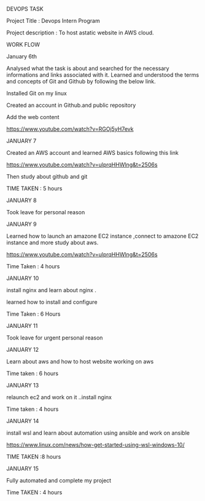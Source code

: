 DEVOPS TASK

Project Title : Devops Intern Program

Project description : To host astatic website in AWS cloud.

WORK FLOW

January 6th

Analysed what the task is about and searched for the necessary informations and links associated with it. Learned and understood the terms and concepts of Git and Github by following the below link.


Installed Git on my linux

Created an account in Github.and public repository

Add the web content

 https://www.youtube.com/watch?v=RGOj5yH7evk
 

JANUARY 7


Created an AWS account and learned AWS basics following this link

https://www.youtube.com/watch?v=ulprqHHWlng&t=2506s

Then study about github and git

TIME TAKEN : 5 hours



JANUARY 8

Took leave for personal reason

JANUARY 9

Learned how to launch an amazone EC2 instance ,connect to amazone EC2 instance and more study about aws.


 https://www.youtube.com/watch?v=ulprqHHWlng&t=2506s
 
 Time Taken : 4 hours
 
 
JANUARY 10

install nginx and learn about nginx .

learned how to install and configure

Time Taken : 6 Hours


JANUARY 11

Took leave for urgent personal reason

JANUARY 12

Learn about aws and how to host website working on aws


Time taken : 6 hours

JANUARY 13

relaunch ec2 and work on it ..install nginx 

Time taken : 4 hours

JANUARY 14

install wsl and learn about automation using ansible and work on ansible

 https://www.linux.com/news/how-get-started-using-wsl-windows-10/


TIME TAKEN :8 hours

JANUARY 15 

Fully automated and complete my project

Time TAKEN : 4 hours


 
 
